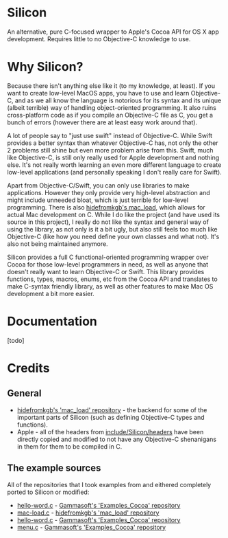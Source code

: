 # Silicon
An alternative, pure C-focused wrapper to Apple's Cocoa API for OS X app development. Requires little to no Objective-C knowledge to use.

# Why Silicon?
Because there isn't anything else like it (to my knowledge, at least). If you want to create low-level MacOS apps, you have to use and learn Objective-C, and as we all know the language is notorious for its syntax and its unique (albeit terrible) way of handling object-oriented programming. It also ruins cross-platform code as if you compile an Objective-C file as C, you get a bunch of errors (however there are at least easy work around that).

A lot of people say to "just use swift" instead of Objective-C. While Swift provides a better syntax than whatever Objective-C has, not only the other 2 problems still shine but even more problem arise from this. Swift, much like Objective-C, is still only really used for Apple development and nothing else. It's not really worth learning an even more different language to create low-level applications (and personally speaking I don't really care for Swift).

Apart from Objective-C/Swift, you can only use libraries to make applications. However they only provide very high-level abstraction and might include unneeded bloat, which is just terrible for low-level programming. There is also [hidefromkgb's mac_load](https://github.com/hidefromkgb/mac_load), which allows for actual Mac development on C. While I do like the project (and have used its source in this project), I really do not like the syntax and general way of using the library, as not only is it a bit ugly, but also still feels too much like Objective-C (like how you need define your own classes and what not). It's also not being maintained anymore.

Silicon provides a full C functional-oriented programming wrapper over Cocoa for those low-level programmers in need, as well as anyone that doesn't really want to learn Objective-C or Swift. This library provides functions, types, macros, enums, etc from the Cocoa API and translates to make C-syntax friendly library, as well as other features to make Mac OS development a bit more easier.

# Documentation
[todo]

# Credits
## General
- [hidefromkgb's 'mac_load' repository](https://github.com/hidefromkgb/mac_load#objective-c-gui-app-example) - the backend for some of the important parts of Silicon (such as defining Objective-C types and functions).
- Apple - all of the headers from [include/Silicon/headers](include/Silicon/headers/) have been directly copied and modified to not have any Objective-C shenanigans in them for them to be compiled in C.

## The example sources
All of the repositories that I took examples from and eithered completely ported to Silicon or modified:
- [hello-word.c](examples/hello-word.c) - [Gammasoft's 'Examples_Cocoa' repository](https://github.com/gammasoft71/Examples_Cocoa/blob/master/src/HelloWorlds/HelloWorld/README.md)
- [mac-load.c](examples/mac-load.c) - [hidefromkgb's 'mac_load' repository](https://github.com/hidefromkgb/mac_load#objective-c-gui-app-example)
- [hello-word.c](examples/hello-word.c) - [Gammasoft's 'Examples_Cocoa' repository](https://github.com/gammasoft71/Examples_Cocoa/blob/master/src/Applications/ApplicationWithMessageLoop/README.md)
- [menu.c](examples/menu.c) - [Gammasoft's 'Examples_Cocoa' repository](https://github.com/gammasoft71/Examples_Cocoa/blob/master/src/MenusAndToolbars/MainMenu/README.md)
